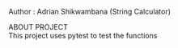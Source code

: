 Author : Adrian Shikwambana (String Calculator)  

ABOUT PROJECT  
This project uses pytest to test the functions
